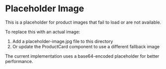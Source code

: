 # Placeholder Image

This is a placeholder for product images that fail to load or are not available.

To replace this with an actual image:

1. Add a placeholder-image.jpg file to this directory
2. Or update the ProductCard component to use a different fallback image

The current implementation uses a base64-encoded placeholder for better performance.
